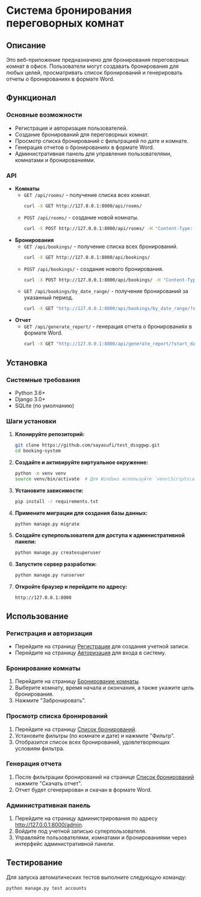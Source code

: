 # Система бронирования переговорных комнат

## Описание
Это веб-приложение предназначено для бронирования переговорных комнат в офисе. Пользователи могут создавать бронирования для любых целей, просматривать список бронирований и генерировать отчеты о бронированиях в формате Word.

## Функционал

### Основные возможности
- Регистрация и авторизация пользователей.
- Создание бронирований для переговорных комнат.
- Просмотр списка бронирований с фильтрацией по дате и комнате.
- Генерация отчетов о бронированиях в формате Word.
- Административная панель для управления пользователями, комнатами и бронированиями.

### API
- **Комнаты**
  - `GET /api/rooms/` - получение списка всех комнат.
    ```bash
    curl -X GET http://127.0.0.1:8000/api/rooms/
    ```
  - `POST /api/rooms/` - создание новой комнаты.
    ```bash
    curl -X POST http://127.0.0.1:8000/api/rooms/ -H "Content-Type: application/json" -d '{"room_number": "Комната 1", "description": "Описание комнаты"}'
    ```
- **Бронирования**
  - `GET /api/bookings/` - получение списка всех бронирований.
    ```bash
    curl -X GET http://127.0.0.1:8000/api/bookings/
    ```
  - `POST /api/bookings/` - создание нового бронирования.
    ```bash
    curl -X POST http://127.0.0.1:8000/api/bookings/ -H "Content-Type: application/json" -d '{"room": 1, "start_time": "2024-05-31T12:00:00Z", "end_time": "2024-05-31T13:00:00Z", "purpose": "Встреча", "user": 1}'
    ```
  - `GET /api/bookings/by_date_range/` - получение бронирований за указанный период.
    ```bash
    curl -X GET "http://127.0.0.1:8000/api/bookings/by_date_range/?start_date=2024-05-01&end_date=2024-05-31"
    ```
- **Отчет**
  - `GET /api/generate_report/` - генерация отчета о бронированиях в формате Word.
    ```bash
    curl -X GET "http://127.0.0.1:8000/api/generate_report/?start_date=2024-05-01&end_date=2024-05-31&room_id=1"
    ```

## Установка

### Системные требования
- Python 3.6+
- Django 3.0+
- SQLite (по умолчанию)

### Шаги установки

1. **Клонируйте репозиторий:**
    ```bash
    git clone https://github.com/sayasufi/test_dssggwp.git
    cd booking-system
    ```

2. **Создайте и активируйте виртуальное окружение:**
    ```bash
    python -m venv venv
    source venv/bin/activate  # Для Windows используйте `venv\Scripts\activate`
    ```

3. **Установите зависимости:**
    ```bash
    pip install -r requirements.txt
    ```

4. **Примените миграции для создания базы данных:**
    ```bash
    python manage.py migrate
    ```

5. **Создайте суперпользователя для доступа к административной панели:**
    ```bash
    python manage.py createsuperuser
    ```

6. **Запустите сервер разработки:**
    ```bash
    python manage.py runserver
    ```

7. **Откройте браузер и перейдите по адресу:**
    ```plaintext
    http://127.0.0.1:8000
    ```

## Использование

### Регистрация и авторизация

- Перейдите на страницу [Регистрация](http://127.0.0.1:8000/accounts/signup/) для создания учетной записи.
- Перейдите на страницу [Авторизация](http://127.0.0.1:8000/accounts/login/) для входа в систему.

### Бронирование комнаты

1. Перейдите на страницу [Бронирование комнаты](http://127.0.0.1:8000/book_room/).
2. Выберите комнату, время начала и окончания, а также укажите цель бронирования.
3. Нажмите "Забронировать".

### Просмотр списка бронирований

1. Перейдите на страницу [Список бронирований](http://127.0.0.1:8000/booking_list/).
2. Установите фильтры (по комнате и дате) и нажмите "Фильтр".
3. Отобразится список всех бронирований, удовлетворяющих условиям фильтра.

### Генерация отчета

1. После фильтрации бронирований на странице [Список бронирований](http://127.0.0.1:8000/booking_list/) нажмите "Скачать отчет".
2. Отчет будет сгенерирован и скачан в формате Word.

### Административная панель
1. Перейдите на страницу администрирования по адресу http://127.0.0.1:8000/admin.
2. Войдите под учетной записью суперпользователя.
3. Управляйте пользователями, комнатами и бронированиями через интерфейс административной панели.

## Тестирование

Для запуска автоматических тестов выполните следующую команду:

```bash
python manage.py test accounts